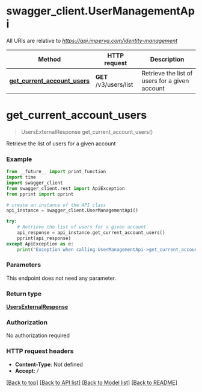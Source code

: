 # swagger_client.UserManagementApi

All URIs are relative to *https://api.imperva.com/identity-management*

Method | HTTP request | Description
------------- | ------------- | -------------
[**get_current_account_users**](UserManagementApi.md#get_current_account_users) | **GET** /v3/users/list | Retrieve the list of users for a given account

# **get_current_account_users**
> UsersExternalResponse get_current_account_users()

Retrieve the list of users for a given account

### Example
```python
from __future__ import print_function
import time
import swagger_client
from swagger_client.rest import ApiException
from pprint import pprint

# create an instance of the API class
api_instance = swagger_client.UserManagementApi()

try:
    # Retrieve the list of users for a given account
    api_response = api_instance.get_current_account_users()
    pprint(api_response)
except ApiException as e:
    print("Exception when calling UserManagementApi->get_current_account_users: %s\n" % e)
```

### Parameters
This endpoint does not need any parameter.

### Return type

[**UsersExternalResponse**](UsersExternalResponse.md)

### Authorization

No authorization required

### HTTP request headers

 - **Content-Type**: Not defined
 - **Accept**: */*

[[Back to top]](#) [[Back to API list]](../README.md#documentation-for-api-endpoints) [[Back to Model list]](../README.md#documentation-for-models) [[Back to README]](../README.md)

